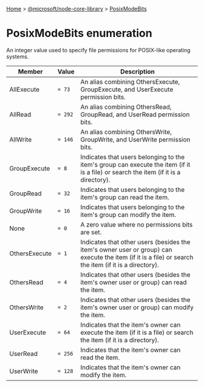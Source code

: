 [Home](./index) &gt; [@microsoft/node-core-library](./node-core-library.md) &gt; [PosixModeBits](./node-core-library.posixmodebits.md)

# PosixModeBits enumeration

An integer value used to specify file permissions for POSIX-like operating systems.

|  Member | Value | Description |
|  --- | --- | --- |
|  AllExecute | `= 73` | An alias combining OthersExecute, GroupExecute, and UserExecute permission bits. |
|  AllRead | `= 292` | An alias combining OthersRead, GroupRead, and UserRead permission bits. |
|  AllWrite | `= 146` | An alias combining OthersWrite, GroupWrite, and UserWrite permission bits. |
|  GroupExecute | `= 8` | Indicates that users belonging to the item's group can execute the item (if it is a file) or search the item (if it is a directory). |
|  GroupRead | `= 32` | Indicates that users belonging to the item's group can read the item. |
|  GroupWrite | `= 16` | Indicates that users belonging to the item's group can modify the item. |
|  None | `= 0` | A zero value where no permissions bits are set. |
|  OthersExecute | `= 1` | Indicates that other users (besides the item's owner user or group) can execute the item (if it is a file) or search the item (if it is a directory). |
|  OthersRead | `= 4` | Indicates that other users (besides the item's owner user or group) can read the item. |
|  OthersWrite | `= 2` | Indicates that other users (besides the item's owner user or group) can modify the item. |
|  UserExecute | `= 64` | Indicates that the item's owner can execute the item (if it is a file) or search the item (if it is a directory). |
|  UserRead | `= 256` | Indicates that the item's owner can read the item. |
|  UserWrite | `= 128` | Indicates that the item's owner can modify the item. |

